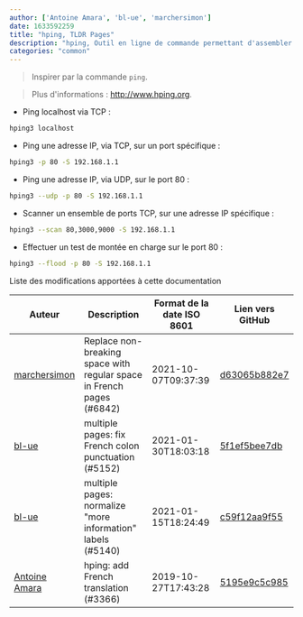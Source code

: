```yaml
---
author: ['Antoine Amara', 'bl-ue', 'marchersimon']
date: 1633592259
title: "hping, TLDR Pages"
description: "hping, Outil en ligne de commande permettant d'assembler ou analyser des paquets TCP/IP."
categories: "common"
---
```

> Inspirer par la commande `ping`.

> Plus d'informations : <http://www.hping.org>.

- Ping localhost via TCP :

```bash
hping3 localhost
```

- Ping une adresse IP, via TCP, sur un port spécifique :

```bash
hping3 -p 80 -S 192.168.1.1
```

- Ping une adresse IP, via UDP, sur le port 80 :

```bash
hping3 --udp -p 80 -S 192.168.1.1
```

- Scanner un ensemble de ports TCP, sur une adresse IP spécifique :

```bash
hping3 --scan 80,3000,9000 -S 192.168.1.1
```

- Effectuer un test de montée en charge sur le port 80 :

```bash
hping3 --flood -p 80 -S 192.168.1.1
```
Liste des modifications apportées à cette documentation


Auteur | Description | Format de la date ISO 8601 | Lien vers GitHub
------|-----|-----|-----
[marchersimon](mailto:50295997+marchersimon@users.noreply.github.com) | Replace non-breaking space with regular space in French pages (#6842) | 2021-10-07T09:37:39 | [d63065b882e7](https://github.com/tldr-pages/tldr/commit/d63065b882e77c3d3361e76cfa7f28bf5415832e)
[bl-ue](mailto:54780737+bl-ue@users.noreply.github.com) | multiple pages: fix French colon punctuation (#5152) | 2021-01-30T18:03:18 | [5f1ef5bee7db](https://github.com/tldr-pages/tldr/commit/5f1ef5bee7dba1b2749d25e4d0a7be22c89cf8b4)
[bl-ue](mailto:54780737+bl-ue@users.noreply.github.com) | multiple pages: normalize "more information" labels (#5140) | 2021-01-15T18:24:49 | [c59f12aa9f55](https://github.com/tldr-pages/tldr/commit/c59f12aa9f55d85612ba22e4da86db293ff76977)
[Antoine Amara](mailto:amara.antoine@gmail.com) | hping: add French translation (#3366) | 2019-10-27T17:43:28 | [5195e9c5c985](https://github.com/tldr-pages/tldr/commit/5195e9c5c985ec71c56af03082dbea0fdca90dac)

